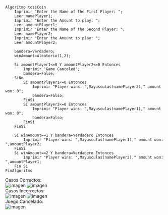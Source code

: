 ```
Algoritmo tossCoin
	Imprimir "Enter the Name of the First Player: ";
	Leer namePlayer1;
	Imprimir "Enter the Amount to play: ";
	Leer amountPlayer1;
	Imprimir "Enter the Name of the Second Player: ";
	Leer namePlayer2;
	Imprimir "Enter the Amount to play: ";
	Leer amountPlayer2;
	
	bandera=Verdadero;
	winAmount=Aleatorio(1,2);
	
	Si amountPlayer1<=0 Y amountPlayer2<=0 Entonces
		Imprimir "Game Canceled";
		bandera=False;
	SiNo
		Si amountPlayer1<=0 Entonces
			Imprimir "Player wins: ",Mayusculas(namePlayer2)," amount won: 0";
			bandera=Falso;
		FinSi
		Si amountPlayer2<=0 Entonces
			Imprimir "Player wins: ",Mayusculas(namePlayer1)," amount won: 0";
			bandera=Falso;
		FinSi
	FinSi
	
	Si winAmount==1 Y bandera=Verdadero Entonces
		Imprimir "Player wins: ",Mayusculas(namePlayer1)," amount won: ",amountPlayer2;
	FinSi
	Si winAmount==2 Y bandera=Verdadero Entonces
		Imprimir "Player wins: ",Mayusculas(namePlayer2)," amount won: ",amountPlayer1;
	Fin Si
FinAlgoritmo
```
Casos Correctos: <br>
![imagen](https://user-images.githubusercontent.com/116420679/210284501-ebf38683-aa01-436c-8b79-ff68efc5abd9.png)
![imagen](https://user-images.githubusercontent.com/116420679/210284531-5678ae5f-858a-4fb1-9506-5b125f79000f.png) <br>
Casos Incorrectos: <br>
![imagen](https://user-images.githubusercontent.com/116420679/210284652-4d894b36-4085-4af0-84ec-5a4dc68cfd27.png)
![imagen](https://user-images.githubusercontent.com/116420679/210284669-07083a54-0e23-4c29-b165-b9e4b8aa3eb4.png) <br>
Juego Cancelado: <br>
![imagen](https://user-images.githubusercontent.com/116420679/210284730-efb5d465-ac87-4790-be8e-ce41505d2e0e.png)
